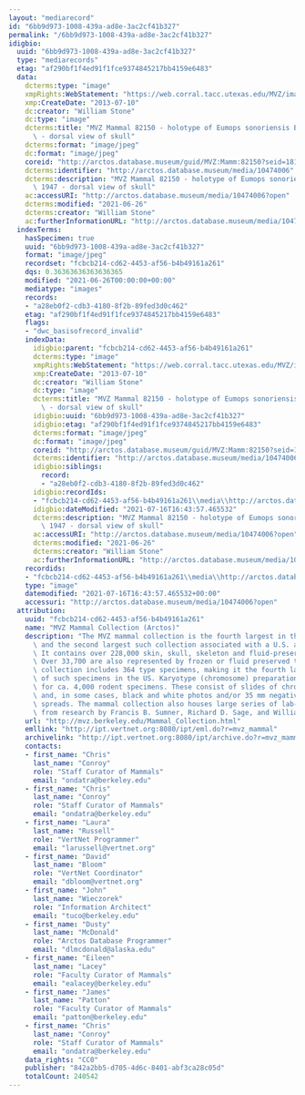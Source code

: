 ```yaml
---
layout: "mediarecord"
id: "6bb9d973-1008-439a-ad8e-3ac2cf41b327"
permalink: "/6bb9d973-1008-439a-ad8e-3ac2cf41b327"
idigbio:
  uuid: "6bb9d973-1008-439a-ad8e-3ac2cf41b327"
  type: "mediarecords"
  etag: "af290bf1f4ed91f1fce9374845217bb4159e6483"
  data:
    dcterms:type: "image"
    xmpRights:WebStatement: "https://web.corral.tacc.utexas.edu/MVZ/images/MVZ_img/images/jpg/img_16550.jpg"
    xmp:CreateDate: "2013-07-10"
    dc:creator: "William Stone"
    dc:type: "image"
    dcterms:title: "MVZ Mammal 82150 - holotype of Eumops sonoriensis Benson, 1947\
      \ - dorsal view of skull"
    dcterms:format: "image/jpeg"
    dc:format: "image/jpeg"
    coreid: "http://arctos.database.museum/guid/MVZ:Mamm:82150?seid=1814921"
    dcterms:identifier: "http://arctos.database.museum/media/10474006"
    dcterms:description: "MVZ Mammal 82150 - holotype of Eumops sonoriensis Benson,\
      \ 1947 - dorsal view of skull"
    ac:accessURI: "http://arctos.database.museum/media/10474006?open"
    dcterms:modified: "2021-06-26"
    dcterms:creator: "William Stone"
    ac:furtherInformationURL: "http://arctos.database.museum/media/10474006"
  indexTerms:
    hasSpecimen: true
    uuid: "6bb9d973-1008-439a-ad8e-3ac2cf41b327"
    format: "image/jpeg"
    recordset: "fcbcb214-cd62-4453-af56-b4b49161a261"
    dqs: 0.36363636363636365
    modified: "2021-06-26T00:00:00+00:00"
    mediatype: "images"
    records:
    - "a28eb0f2-cdb3-4180-8f2b-89fed3d0c462"
    etag: "af290bf1f4ed91f1fce9374845217bb4159e6483"
    flags:
    - "dwc_basisofrecord_invalid"
    indexData:
      idigbio:parent: "fcbcb214-cd62-4453-af56-b4b49161a261"
      dcterms:type: "image"
      xmpRights:WebStatement: "https://web.corral.tacc.utexas.edu/MVZ/images/MVZ_img/images/jpg/img_16550.jpg"
      xmp:CreateDate: "2013-07-10"
      dc:creator: "William Stone"
      dc:type: "image"
      dcterms:title: "MVZ Mammal 82150 - holotype of Eumops sonoriensis Benson, 1947\
        \ - dorsal view of skull"
      idigbio:uuid: "6bb9d973-1008-439a-ad8e-3ac2cf41b327"
      idigbio:etag: "af290bf1f4ed91f1fce9374845217bb4159e6483"
      dcterms:format: "image/jpeg"
      dc:format: "image/jpeg"
      coreid: "http://arctos.database.museum/guid/MVZ:Mamm:82150?seid=1814921"
      dcterms:identifier: "http://arctos.database.museum/media/10474006"
      idigbio:siblings:
        record:
        - "a28eb0f2-cdb3-4180-8f2b-89fed3d0c462"
      idigbio:recordIds:
      - "fcbcb214-cd62-4453-af56-b4b49161a261\\media\\http://arctos.database.museum/media/10474006"
      idigbio:dateModified: "2021-07-16T16:43:57.465532"
      dcterms:description: "MVZ Mammal 82150 - holotype of Eumops sonoriensis Benson,\
        \ 1947 - dorsal view of skull"
      ac:accessURI: "http://arctos.database.museum/media/10474006?open"
      dcterms:modified: "2021-06-26"
      dcterms:creator: "William Stone"
      ac:furtherInformationURL: "http://arctos.database.museum/media/10474006"
    recordids:
    - "fcbcb214-cd62-4453-af56-b4b49161a261\\media\\http://arctos.database.museum/media/10474006"
    type: "image"
    datemodified: "2021-07-16T16:43:57.465532+00:00"
    accessuri: "http://arctos.database.museum/media/10474006?open"
  attribution:
    uuid: "fcbcb214-cd62-4453-af56-b4b49161a261"
    name: "MVZ Mammal Collection (Arctos)"
    description: "The MVZ mammal collection is the fourth largest in the United States\
      \ and the second largest such collection associated with a U.S. academic institution.\
      \ It contains over 228,000 skin, skull, skeleton and fluid-preserved specimens.\
      \ Over 33,700 are also represented by frozen or fluid preserved tissues. The\
      \ collection includes 364 type specimens, making it the fourth largest collection\
      \ of such specimens in the US. Karyotype (chromosome) preparations are available\
      \ for ca. 4,000 rodent specimens. These consist of slides of chromosome preparations\
      \ and, in some cases, black and white photos and/or 35 mm negatives of chromosome\
      \ spreads. The mammal collection also houses large series of lab-raised specimens\
      \ from research by Francis B. Sumner, Richard D. Sage, and William Z. Lidicker."
    url: "http://mvz.berkeley.edu/Mammal_Collection.html"
    emllink: "http://ipt.vertnet.org:8080/ipt/eml.do?r=mvz_mammal"
    archivelink: "http://ipt.vertnet.org:8080/ipt/archive.do?r=mvz_mammal"
    contacts:
    - first_name: "Chris"
      last_name: "Conroy"
      role: "Staff Curator of Mammals"
      email: "ondatra@berkeley.edu"
    - first_name: "Chris"
      last_name: "Conroy"
      role: "Staff Curator of Mammals"
      email: "ondatra@berkeley.edu"
    - first_name: "Laura"
      last_name: "Russell"
      role: "VertNet Programmer"
      email: "larussell@vertnet.org"
    - first_name: "David"
      last_name: "Bloom"
      role: "VertNet Coordinator"
      email: "dbloom@vertnet.org"
    - first_name: "John"
      last_name: "Wieczorek"
      role: "Information Architect"
      email: "tuco@berkeley.edu"
    - first_name: "Dusty"
      last_name: "McDonald"
      role: "Arctos Database Programmer"
      email: "dlmcdonald@alaska.edu"
    - first_name: "Eileen"
      last_name: "Lacey"
      role: "Faculty Curator of Mammals"
      email: "ealacey@berkeley.edu"
    - first_name: "James"
      last_name: "Patton"
      role: "Faculty Curator of Mammals"
      email: "patton@berkeley.edu"
    - first_name: "Chris"
      last_name: "Conroy"
      role: "Staff Curator of Mammals"
      email: "ondatra@berkeley.edu"
    data_rights: "CC0"
    publisher: "842a2bb5-d705-4d6c-8401-abf3ca28c05d"
    totalCount: 240542
---
```


